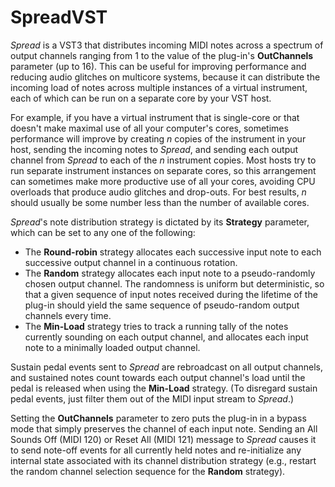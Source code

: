 # SpreadVST

*Spread* is a VST3 that distributes incoming MIDI notes across a spectrum of output channels ranging from 1 to the value of the plug-in's **OutChannels** parameter (up to 16).  This can be useful for improving performance and reducing audio glitches on multicore systems, because it can distribute the incoming load of notes across multiple instances of a virtual instrument, each of which can be run on a separate core by your VST host.

For example, if you have a virtual instrument that is single-core or that doesn't make maximal use of all your computer's cores, sometimes performance will improve by creating *n* copies of the instrument in your host, sending the incoming notes to *Spread*, and sending each output channel from *Spread* to each of the *n* instrument copies. Most hosts try to run separate instrument instances on separate cores, so this arrangement can sometimes make more productive use of all your cores, avoiding CPU overloads that produce audio glitches and drop-outs.  For best results, *n* should usually be some number less than the number of available cores.

*Spread*'s note distribution strategy is dictated by its **Strategy** parameter, which can be set to any one of the following:
- The **Round-robin** strategy allocates each successive input note to each successive output channel in a continuous rotation.
- The **Random** strategy allocates each input note to a pseudo-randomly chosen output channel.  The randomness is uniform but deterministic, so that a given sequence of input notes received during the lifetime of the plug-in should yield the same sequence of pseudo-random output channels every time.
- The **Min-Load** strategy tries to track a running tally of the notes currently sounding on each output channel, and allocates each input note to a minimally loaded output channel.

Sustain pedal events sent to *Spread* are rebroadcast on all output channels, and sustained notes count towards each output channel's load until the pedal is released when using the **Min-Load** strategy. (To disregard sustain pedal events, just filter them out of the MIDI input stream to *Spread*.)

Setting the **OutChannels** parameter to zero puts the plug-in in a bypass mode that simply preserves the channel of each input note. Sending an All Sounds Off (MIDI 120) or Reset All (MIDI 121) message to *Spread* causes it to send note-off events for all currently held notes and re-initialize any internal state associated with its channel distribution strategy (e.g., restart the random channel selection sequence for the **Random** strategy).
